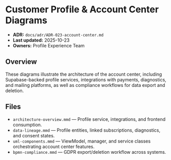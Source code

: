 # Customer Profile & Account Center Diagrams
- **ADR:** `docs/adr/ADR-023-account-center.md`
- **Last updated:** 2025-10-23
- **Owners:** Profile Experience Team

## Overview
These diagrams illustrate the architecture of the account center, including Supabase-backed profile services, integrations with payments, diagnostics, and mailing platforms, as well as compliance workflows for data export and deletion.

## Files
- `architecture-overview.mmd` — Profile service, integrations, and frontend consumption.
- `data-lineage.mmd` — Profile entities, linked subscriptions, diagnostics, and consent states.
- `uml-components.mmd` — ViewModel, manager, and service classes orchestrating account center features.
- `bpmn-compliance.mmd` — GDPR export/deletion workflow across systems.
